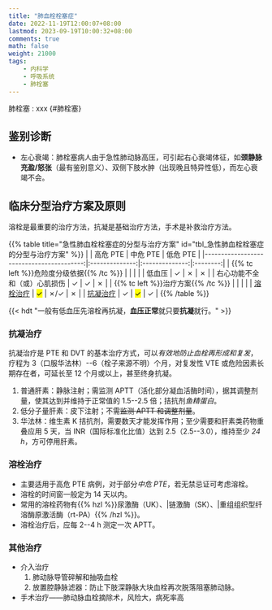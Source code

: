 ```yaml
---
title: "肺血栓栓塞症"
date: 2022-11-19T12:00:07+08:00
lastmod: 2023-09-19T10:00:32+08:00
comments: true
math: false
weight: 21000
tags:
    - 内科学
    - 呼吸系统
    - 肺栓塞
---
```


肺栓塞
: xxx
{#肺栓塞}

<!--more-->

## 鉴别诊断

- 左心衰竭：肺栓塞病人由于急性肺动脉高压，可引起右心衰竭体征，如**颈静脉充盈/怒张**（最有鉴别意义）、双侧下肢水肿（出现晚且特异性低），而左心衰竭不会。

## 临床分型治疗方案及原则

溶栓是最重要的治疗方法，抗凝是基础治疗方法，手术是补救治疗方法。

{{% table title="急性肺血栓栓塞症的分型与治疗方案" id="tbl_急性肺血栓栓塞症的分型与治疗方案" %}}
|                                          |    高危 PTE    |    中危 PTE    | 低危 PTE |
|-----------------------------------------:|:--------------:|:--------------:|:--------:|
| {{% tc left %}}危险度分级依据{{% /tc %}} |                |                |          |
|                                   低血压 |        ✓       |        ✗       |     ✗    |
|             右心功能不全和（或）心肌损伤 |        ✓       |        ✓       |     ✗    |
|       {{% tc left %}}治疗方案{{% /tc %}} |                |                |          |
|                    [溶栓治疗](#溶栓治疗) | <mark>✓</mark> |       ✗/✓      |     ✗    |
|                    [抗凝治疗](#抗凝治疗) |        ✓       | <mark>✓</mark> |     ✓    |
{{% /table %}}

{{< hdt "一般有低血压先溶栓再抗凝，**血压正常**就只要**抗凝**就行。" >}}

### 抗凝治疗

抗凝治疗是 PTE 和 DVT 的基本治疗方式，可以*有效地防止血栓再形成和复发*，疗程为 3（口服华法林）--6（栓子来源不明）个月，对复发性 VTE 或危险因素长期存在者，可延长至 12 个月或以上，甚至终身抗凝。

1. 普通肝素：静脉注射；需监测 APTT（活化部分凝血活酶时间），据其调整剂量，使其达到并维持于正常值的 1.5--2.5 倍；拮抗剂*鱼精蛋白*。
2. 低分子量肝素：皮下注射；不需~~监测 APTT 和调整剂量~~。
3. 华法林：维生素 K 拮抗剂，需要数天才能发挥作用；至少需要和肝素类药物重叠应用 5 天，当 INR（国际标准化比值）达到 2.5（2.5--3.0），维持至少 *24 h*，方可停用肝素。

### 溶栓治疗

- 主要适用于高危 PTE 病例，对于部分*中危 PTE*，若无禁忌证可考虑溶栓。
- 溶栓的时间窗一般定为 14 天以内。
- 常用的溶栓药物有{{% hzl %}}尿激酶（UK）、|链激酶（SK）、|重组组织型纤溶酶原激活酶（rt-PA）{{% /hzl %}}。
- 溶栓治疗后，应每 2--4 h 测定一次 APTT。

### 其他治疗

- 介入治疗
    1. 肺动脉导管碎解和抽吸血栓
    2. 放置腔静脉滤器：防止下肢深静脉大块血栓再次脱落阻塞肺动脉。
- 手术治疗——肺动脉血栓摘除术，风险大，病死率高
